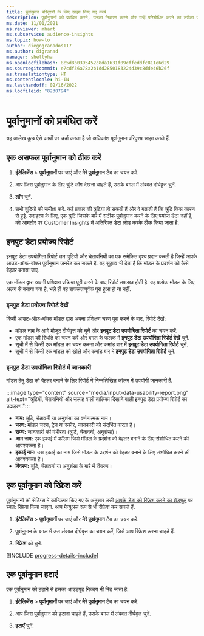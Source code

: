 ```yaml
---
title: पूर्वानुमान परिदृश्यों के लिए साझा किए गए कार्य
description: पूर्वानुमानों को प्रबंधित करने, उनका निवारण करने और उन्हें परिशोधित करने का तरीका जानें.
ms.date: 11/01/2021
ms.reviewer: mhart
ms.subservice: audience-insights
ms.topic: how-to
author: diegogranados117
ms.author: digranad
manager: shellyha
ms.openlocfilehash: 8c5d8b0395452c8da1631f09cffeddfc811e6d29
ms.sourcegitcommit: e7cdf36a78a2b1dd2850183224d39c8dde46b26f
ms.translationtype: HT
ms.contentlocale: hi-IN
ms.lasthandoff: 02/16/2022
ms.locfileid: "8230794"
---
```

# <a name="manage-predictions"></a>पूर्वानुमानों को प्रबंधित करें

यह आलेख कुछ ऐसे कार्यों पर चर्चा करता है जो अधिकांश पूर्वानुमान परिदृश्य साझा करते हैं.

## <a name="troubleshoot-a-failed-prediction"></a>एक असफल पूर्वानुमान को ठीक करें

1. **इंटेलिजेंस** > **पूर्वानुमानों** पर जाएं और **मेरे पूर्वानुमान** टैब का चयन करें.

1. आप जिस पूर्वानुमान के लिए त्रुटि लॉग देखना चाहते हैं, उसके बगल में लंबवत दीर्घवृत्त चुनें.

1. **लॉग** चुनें.

1. सभी त्रुटियों की समीक्षा करें. कई प्रकार की त्रुटियां हो सकती हैं और वे बताती हैं कि त्रुटि किस कारण से हुई. उदाहरण के लिए, एक त्रुटि जिसके बारे में सटीक पूर्वानुमान करने के लिए पर्याप्त डेटा नहीं है, को आमतौर पर Customer Insights में अतिरिक्त डेटा लोड करके ठीक किया जाता है.

## <a name="input-data-usability-report"></a>इनपुट डेटा प्रयोज्य रिपोर्ट

इनपुट डेटा उपयोगिता रिपोर्ट उन त्रुटियों और चेतावनियों का एक समेकित दृश्य प्रदान करती है जिन्हें आपके आउट-ऑफ-बॉक्स पूर्वानुमान जनरेट कर सकते हैं. यह सुझाव भी देता है कि मॉडल के प्रदर्शन को कैसे बेहतर बनाया जाए.

एक मॉडल द्वारा अपनी प्रशिक्षण प्रक्रिया पूरी करने के बाद रिपोर्ट उपलब्ध होती है. यह प्रत्येक मॉडल के लिए अलग से बनाया गया है, भले ही वह सफलतापूर्वक पूरा हुआ हो या नहीं.

### <a name="view-the-input-data-usability-report"></a>इनपुट डेटा प्रयोज्य रिपोर्ट देखें

किसी आउट-ऑफ़-बॉक्स मॉडल द्वारा अपना प्रशिक्षण चरण पूरा करने के बाद, रिपोर्ट देखें:
- मॉडल नाम के आगे मौजूद दीर्घवृत्त को चुनें और **इनपुट डेटा उपयोगिता रिपोर्ट** का चयन करें.
- एक मॉडल की स्थिति का चयन करें और बगल के फलक में **इनपुट डेटा उपयोगिता रिपोर्ट देखें** चुनें.
- सूची में से किसी एक मॉडल का चयन करना और कमांड बार में **इनपुट डेटा उपयोगिता रिपोर्ट** चुनें.
- सूची में से किसी एक मॉडल को खोलें और कमांड बार में **इनपुट डेटा उपयोगिता रिपोर्ट** चुनें.

### <a name="information-in-the-input-data-usability-report"></a>इनपुट डेटा उपयोगिता रिपोर्ट में जानकारी

मॉडल हेतु डेटा को बेहतर बनाने के लिए रिपोर्ट में निम्नलिखित कॉलम में उपयोगी जानकारी है.

:::image type="content" source="media/input-data-usability-report.png" alt-text="त्रुटियों, चेतावनियों और सलाह वाली तालिका दिखाने वाली इनपुट डेटा प्रयोज्य रिपोर्ट का उदाहरण.":::

- **नाम:** त्रुटि, चेतावनी या अनुशंसा का वर्णनात्मक नाम।
- **चरण:** मॉडल चरण, ट्रेन या स्कोर, जानकारी को संदर्भित करता है।
- **राज्य:** जानकारी की गंभीरता (त्रुटि, चेतावनी, अनुशंसा)।
- **आम नाम:** एक इकाई में कॉलम जिसे मॉडल के प्रदर्शन को बेहतर बनाने के लिए संशोधित करने की आवश्यकता है।
- **इकाई नाम:** उस इकाई का नाम जिसे मॉडल के प्रदर्शन को बेहतर बनाने के लिए संशोधित करने की आवश्यकता है।
- **विवरण:** त्रुटि, चेतावनी या अनुशंसा के बारे में विवरण।

## <a name="refresh-a-prediction"></a>एक पूर्वानुमान को रिफ्रेश करें

पूर्वानुमानों को सेटिंग्स में कॉन्फ़िगर किए गए के अनुसार उसी [आपके डेटा को रिफ्रेश करने का शेड्यूल](system.md#schedule-tab) पर स्वत: रिफ्रेश किया जाएगा. आप मैन्युअल रूप से भी रीफ़्रेश कर सकते हैं.

1. **इंटेलिजेंस** > **पूर्वानुमानों** पर जाएं और **मेरे पूर्वानुमान** टैब का चयन करें.

1. पूर्वानुमान के बगल में उस लंबवत दीर्घवृत्त का चयन करें, जिसे आप रिफ्रेश करना चाहते हैं.

1. **रिफ्रेश** को चुनें.

[!INCLUDE [progress-details-include](../includes/progress-details-pane.md)]

## <a name="delete-a-prediction"></a>एक पूर्वानुमान हटाएं

एक पूर्वानुमान को हटाने से इसका आउटपुट निकाय भी मिट जाता है.

1. **इंटेलिजेंस** > **पूर्वानुमानों** पर जाएं और **मेरे पूर्वानुमान** टैब का चयन करें.

1. आप जिस पूर्वानुमान को हटाना चाहते हैं, उसके बगल में लंबवत दीर्घवृत्त चुनें.

1. **हटाएँ** चुनें.
